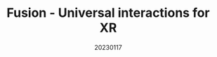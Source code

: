 ---
title: "Fusion - Universal interactions for XR"
team: "Vinay Kumar | Karan Tanna | Ankit Saroha | Abhinav S"
tags: VR MR Quest Unity

video_provider: "youtube"
video_id:

header:
    teaser: /assets/img/projects/2023/course_project_1.jpg

overview: Fusion stands for file transfer and universal sync for immersive and other networks. Fusion is an exploration of novel, intuitive, one-handed interactions that connect virtual and physical worlds. In this project, we are primarily exploring four interactions, which include scrolling, text selection, text input using real-world devices, and file transfer between VR headset and non-immersive physical devices. This can be extended to various use cases.


project-link: https://karantanna.in/2023/11/bandhu-ai-psychological-wellbeing-of-iitb-students-3/

active: "yes"
type: "course"
year: "2023"
date: 20230117

---